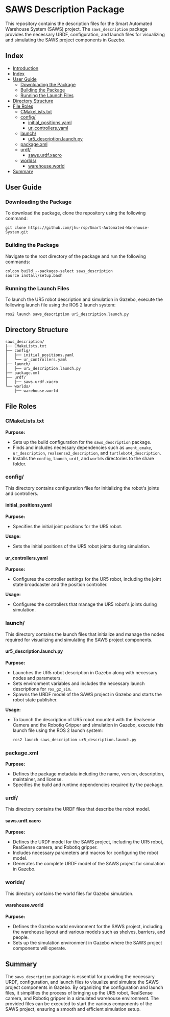 # SAWS Description Package

This repository contains the description files for the Smart Automated Warehouse System (SAWS) project. The `saws_description` package provides the necessary URDF, configuration, and launch files for visualizing and simulating the SAWS project components in Gazebo.

## Index

- [Introduction](#introduction)
- [Index](#index)
- [User Guide](#user-guide)
  - [Downloading the Package](#downloading-the-package)
  - [Building the Package](#building-the-package)
  - [Running the Launch Files](#running-the-launch-files)
- [Directory Structure](#directory-structure)
- [File Roles](#file-roles)
  - [CMakeLists.txt](#cmakelists.txt)
  - [config/](#config)
    - [initial_positions.yaml](#initial_positions.yaml)
    - [ur_controllers.yaml](#ur_controllers.yaml)
  - [launch/](#launch)
    - [ur5_description.launch.py](#ur5_description.launch.py)
  - [package.xml](#package.xml)
  - [urdf/](#urdf)
    - [saws.urdf.xacro](#saws.urdf.xacro)
  - [worlds/](#worlds)
    - [warehouse.world](#warehouse.world)
- [Summary](#summary)

## User Guide

### Downloading the Package

To download the package, clone the repository using the following command:

```
git clone https://github.com/jhu-rsp/Smart-Automated-Warehouse-System.git
```

### Building the Package

Navigate to the root directory of the package and run the following commands:

```
colcon build --packages-select saws_description
source install/setup.bash
```

### Running the Launch Files

To launch the UR5 robot description and simulation in Gazebo, execute the following launch file using the ROS 2 launch system:

```
ros2 launch saws_description ur5_description.launch.py
```

## Directory Structure

```
saws_description/
├── CMakeLists.txt
├── config/
│   ├── initial_positions.yaml
│   └── ur_controllers.yaml
├── launch/
│   ├── ur5_description.launch.py
├── package.xml
├── urdf/
│   ├── saws.urdf.xacro
└── worlds/
    ├── warehouse.world
```

## File Roles

### CMakeLists.txt

**Purpose:**

- Sets up the build configuration for the `saws_description` package.
- Finds and includes necessary dependencies such as `ament_cmake`, `ur_description`, `realsense2_description`, and `turtlebot4_description`.
- Installs the `config`, `launch`, `urdf`, and `worlds` directories to the share folder.

### config/

This directory contains configuration files for initializing the robot's joints and controllers.

#### initial_positions.yaml

**Purpose:**

- Specifies the initial joint positions for the UR5 robot.

**Usage:**

- Sets the initial positions of the UR5 robot joints during simulation.

#### ur_controllers.yaml

**Purpose:**

- Configures the controller settings for the UR5 robot, including the joint state broadcaster and the position controller.

**Usage:**

- Configures the controllers that manage the UR5 robot's joints during simulation.

### launch/

This directory contains the launch files that initialize and manage the nodes required for visualizing and simulating the SAWS project components.

#### ur5_description.launch.py

**Purpose:**

- Launches the UR5 robot description in Gazebo along with necessary nodes and parameters.
- Sets environment variables and includes the necessary launch descriptions for `ros_gz_sim`.
- Spawns the URDF model of the SAWS project in Gazebo and starts the robot state publisher.

**Usage:**

- To launch the description of UR5 robot mounted with the Realsense Camera and the Robotiq Gripper and simulation in Gazebo, execute this launch file using the ROS 2 launch system:
  ```bash
  ros2 launch saws_description ur5_description.launch.py
  ```

### package.xml

**Purpose:**

- Defines the package metadata including the name, version, description, maintainer, and license.
- Specifies the build and runtime dependencies required by the package.

### urdf/

This directory contains the URDF files that describe the robot model.

#### saws.urdf.xacro

**Purpose:**

- Defines the URDF model for the SAWS project, including the UR5 robot, RealSense camera, and Robotiq gripper.
- Includes necessary parameters and macros for configuring the robot model.
- Generates the complete URDF model of the SAWS project for simulation in Gazebo.

### worlds/

This directory contains the world files for Gazebo simulation.

#### warehouse.world

**Purpose:**

- Defines the Gazebo world environment for the SAWS project, including the warehouse layout and various models such as shelves, barriers, and people.
- Sets up the simulation environment in Gazebo where the SAWS project components will operate.

## Summary

The `saws_description` package is essential for providing the necessary URDF, configuration, and launch files to visualize and simulate the SAWS project components in Gazebo. By organizing the configuration and launch files, it simplifies the process of bringing up the UR5 robot, RealSense camera, and Robotiq gripper in a simulated warehouse environment. The provided files can be executed to start the various components of the SAWS project, ensuring a smooth and efficient simulation setup.
